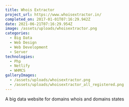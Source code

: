 ```yaml
---
title: Whois Extractor
project_url: https://www.whoisextractor.in/
completed_on: 2017-01-01T07:16:29.942Z
date: 2021-06-21T07:16:29.954Z
image: /assets/uploads/whoisextractor.png
categories:
  - Big Data
  - Web Design
  - Web Development
  - Server
technologies:
  - Php
  - Netlify
  - WHMCS
galleryImages:
  - /assets/uploads/whoisextractor.png
  - /assets/uploads/whoisextractor_all_registered.png
---
```

A big data website for domains whois and domains states